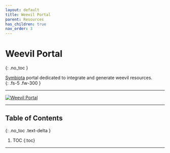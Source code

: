 ```yaml
---
layout: default
title: Weevil Portal
parent: Resources
has_children: true
nav_order: 3
---
```



# Weevil Portal
{: .no_toc }

[Symbiota](https://symbiota.org) portal dedicated to integrate and generate weevil resources.  
{: .fs-5 .fw-300 }

---

[<img src="https://github.com/user-attachments/assets/d4c552df-16b5-47ff-8fbb-62993662defc" alt="Weevil Portal">](https://weevil.symbiota.org)


----
## Table of Contents
{: .no_toc .text-delta }

1. TOC
{:toc}

----

